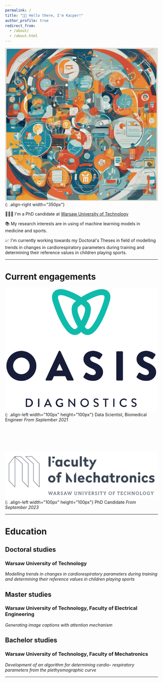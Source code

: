 ```yaml
---
permalink: /
title: "👋🏻 Hello there, I'm Kacper!"
author_profile: true
redirect_from: 
  - /about/
  - /about.html
---
```


![Ilustration](/images/pixlr-image.png){: .align-right width="350px"}

👨🏻‍💻 I'm a PhD candidate at [Warsaw University of Technology](https://eng.pw.edu.pl)

📚 My research interests are in using of machine learning models in medicine and sports.

📈 I'm currently working towards my Doctoral's Theses in field of modelling trends in changes in cardiorespiratory parameters during training and determining their reference values in children playing sports.

------

# Current engagements
![Ilustration](/images/logo_oasis.png){: .align-left width="100px" height="100px"}
Data Scientist, Biomedical Engineer *From September 2021*

<br/><br/><br/><br/>

![Ilustration](/images/wut_mchtr.png){: .align-left width="100px" height="100px"}
PhD Candidate *From September 2023*

------

# Education

## Doctoral studies
### Warsaw University of Technology
*Modelling trends in changes in cardiorespiratory parameters during training and determining their reference values in children playing sports*

## Master studies
### Warsaw University of Technology, Faculty of Electrical Engineering
*Generating image captions with attention mechanism*

## Bachelor studies
### Warsaw University of Technology, Faculty of Mechatronics
*Development of an algorithm for determining cardio- respiratory parameters from the plethysmographic curve*

------


